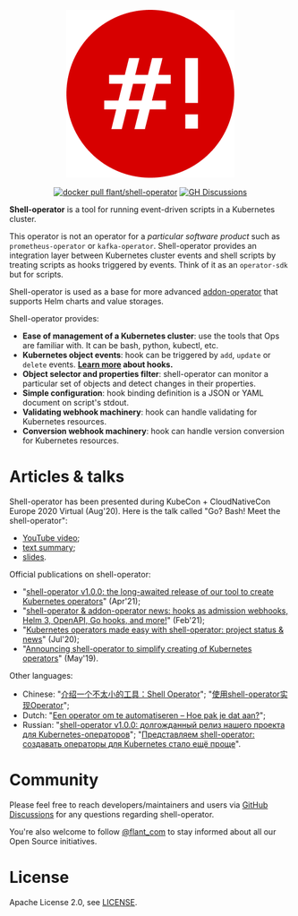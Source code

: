 <p align="center">
<img src="image/shell-operator-small-logo.png" alt="shell-operator logo" />
</p>

<p align="center">
<a href="https://hub.docker.com/r/flant/shell-operator"><img src="https://img.shields.io/docker/pulls/flant/shell-operator.svg?logo=docker" alt="docker pull flant/shell-operator"/></a>
 <a href="https://github.com/flant/shell-operator/discussions"><img src="https://img.shields.io/badge/GitHub-discussions-brightgreen" alt="GH Discussions"/></a>
</p>

**Shell-operator** is a tool for running event-driven scripts in a Kubernetes cluster.

This operator is not an operator for a _particular software product_ such as `prometheus-operator` or `kafka-operator`. Shell-operator provides an integration layer between Kubernetes cluster events and shell scripts by treating scripts as hooks triggered by events. Think of it as an `operator-sdk` but for scripts.

Shell-operator is used as a base for more advanced [addon-operator](https://github.com/flant/addon-operator) that supports Helm charts and value storages.

Shell-operator provides:

- __Ease of management of a Kubernetes cluster__: use the tools that Ops are familiar with. It can be bash, python, kubectl, etc.
- __Kubernetes object events__: hook can be triggered by `add`, `update` or `delete` events. **[Learn more](HOOKS.md) about hooks.**
- __Object selector and properties filter__: shell-operator can monitor a particular set of objects and detect changes in their properties.
- __Simple configuration__: hook binding definition is a JSON or YAML document on script's stdout.
- __Validating webhook machinery__: hook can handle validating for Kubernetes resources.
- __Conversion webhook machinery__: hook can handle version conversion for Kubernetes resources.

# Articles & talks

Shell-operator has been presented during KubeCon + CloudNativeCon Europe 2020 Virtual (Aug'20). Here is the talk called "Go? Bash! Meet the shell-operator":

* [YouTube video](https://www.youtube.com/watch?v=we0s4ETUBLc);
* [text summary](https://medium.com/flant-com/meet-the-shell-operator-kubecon-36c14ba2f8fe);
* [slides](https://speakerdeck.com/flant/go-bash-meet-the-shell-operator).

Official publications on shell-operator:
* "[shell-operator v1.0.0: the long-awaited release of our tool to create Kubernetes operators](https://blog.deckhouse.io/shell-operator-v1-0-0-the-long-awaited-release-of-our-tool-to-create-kubernetes-operators-b20fc0bbca9f?source=friends_link&sk=4d5f991eef62ad22222c5a725712ccdd)" (Apr'21);
* "[shell-operator & addon-operator news: hooks as admission webhooks, Helm 3, OpenAPI, Go hooks, and more!](https://blog.deckhouse.io/shell-operator-addon-operator-news-hooks-as-admission-webhooks-helm-3-openapi-go-hooks-and-369df9b4af08?source=friends_link&sk=142aec38bdcdbca73868eb4cc0b85483)" (Feb'21);
* "[Kubernetes operators made easy with shell-operator: project status & news](https://blog.deckhouse.io/shell-operator-for-kubernetes-update-2f1f9f9ebfb1)" (Jul'20);
* "[Announcing shell-operator to simplify creating of Kubernetes operators](https://blog.deckhouse.io/kubernetes-shell-operator-76c596b42f23)" (May'19).

Other languages:
* Chinese: "[介绍一个不太小的工具：Shell Operator](https://blog.fleeto.us/post/shell-operator/)"; "[使用shell-operator实现Operator](https://cloud.tencent.com/developer/article/1701733)";
* Dutch: "[Een operator om te automatiseren – Hoe pak je dat aan?](https://www.hcs-company.com/blog/operator-automatiseren-namespace-openshift)";
* Russian: "[shell-operator v1.0.0: долгожданный релиз нашего проекта для Kubernetes-операторов](https://habr.com/ru/company/flant/blog/551456/)"; "[Представляем shell-operator: создавать операторы для Kubernetes стало ещё проще](https://habr.com/ru/company/flant/blog/447442/)".

# Community

Please feel free to reach developers/maintainers and users via [GitHub Discussions](https://github.com/flant/shell-operator/discussions) for any questions regarding shell-operator.

You're also welcome to follow [@flant_com](https://twitter.com/flant_com) to stay informed about all our Open Source initiatives.

# License

Apache License 2.0, see [LICENSE](LICENSE).
